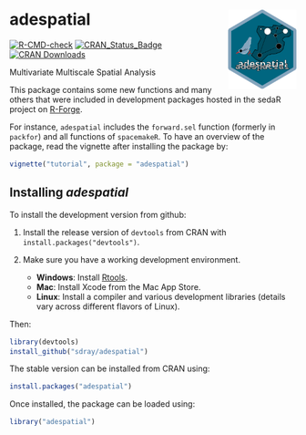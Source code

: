 # adespatial <img src='man/figures/logo.svg' align="right" height="139" />

[![R-CMD-check](https://github.com/sdray/adespatial/workflows/R-CMD-check/badge.svg)](https://github.com/sdray/adespatial/actions)
[![CRAN_Status_Badge](http://www.r-pkg.org/badges/version/adespatial)](http://cran.r-project.org/package=adespatial)
[![CRAN Downloads](https://cranlogs.r-pkg.org/badges/adespatial)](https://cran.r-project.org/package=adespatial)

Multivariate Multiscale Spatial Analysis

This package contains some new functions and many others that were included in development packages hosted in the sedaR project on [R-Forge](https://r-forge.r-project.org/R/?group_id=195).

For instance, `adespatial` includes the `forward.sel` function (formerly in `packfor`) and all functions of `spacemakeR`. To have an overview of the package, read the vignette after installing the package by:

```r
vignette("tutorial", package = "adespatial")
```

Installing *adespatial*
-------------
To install the development version from github:

1. Install the release version of `devtools` from CRAN with `install.packages("devtools")`.

2. Make sure you have a working development environment.
    * **Windows**: Install [Rtools](http://cran.r-project.org/bin/windows/Rtools/).
    * **Mac**: Install Xcode from the Mac App Store.
    * **Linux**: Install a compiler and various development libraries (details vary across different flavors of Linux).
    
Then:

```r
library(devtools)
install_github("sdray/adespatial")
```

The stable version can be installed from CRAN using:

```r
install.packages("adespatial")
```

Once installed, the package can be loaded using:

```r
library("adespatial")
```
